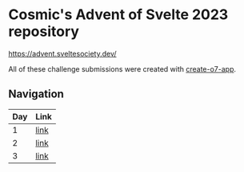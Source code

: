 # Cosmic's Advent of Svelte 2023 repository
https://advent.sveltesociety.dev/

All of these challenge submissions were created with [create-o7-app](https://github.com/ottomated/create-o7-app).

## Navigation
| Day | Link            |
|-----|---------------- |
| 1   | [link](/day-1/) |
| 2   | [link](/day-2/) |
| 3   | [link](/day-3/) |
